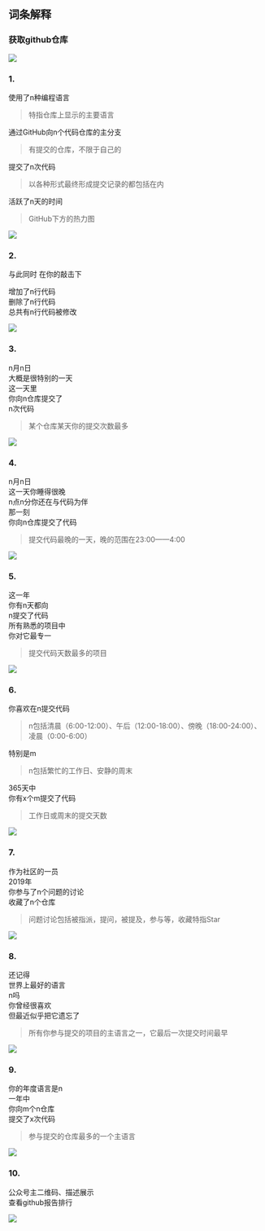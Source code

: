 ## 词条解释

### 获取github仓库

![](https://files.mdnice.com/pic/e5b96b93-b2e2-431e-81d5-d1eb77bd9914.jpeg)

### 1.

使用了n种编程语言

> 特指仓库上显示的主要语言

通过GitHub向n个代码仓库的主分支

> 有提交的仓库，不限于自己的

提交了n次代码

> 以各种形式最终形成提交记录的都包括在内

活跃了n天的时间

> GitHub下方的热力图

![](https://files.mdnice.com/pic/f4f701e7-6f78-4c78-a083-b0b3cdcd0552.jpeg)

### 2.

与此同时
在你的敲击下

增加了n行代码<br/>
删除了n行代码<br/>
总共有n行代码被修改

![](https://files.mdnice.com/pic/ed5fcef9-57f6-4d64-bea0-05d34472f22c.jpeg)

### 3.

n月n日<br/>
大概是很特别的一天<br/>
这一天里<br/>
你向n仓库提交了<br/>
n次代码

> 某个仓库某天你的提交次数最多

![](https://files.mdnice.com/pic/6b0e031a-5803-4e3b-9709-e619c108ca8a.jpeg)

### 4.

n月n日<br/>
这一天你睡得很晚<br/>
n点n分你还在与代码为伴<br/>
那一刻<br/>
你向n仓库提交了代码

> 提交代码最晚的一天，晚的范围在23:00——4:00

![](https://files.mdnice.com/pic/fa3faf83-47dc-49af-911c-ec0fab602c4d.jpeg)

### 5.

这一年<br/>
你有n天都向<br/>
n提交了代码<br/>
所有熟悉的项目中<br/>
你对它最专一

> 提交代码天数最多的项目

![](https://files.mdnice.com/pic/3e367bd7-21da-4703-8d2c-4a1978508b2d.jpeg)

### 6.

你喜欢在n提交代码

> n包括清晨（6:00-12:00）、午后（12:00-18:00）、傍晚（18:00-24:00）、凌晨（0:00-6:00）

特别是m

> n包括繁忙的工作日、安静的周末

365天中<br/>
你有x个m提交了代码

> 工作日或周末的提交天数

![](https://files.mdnice.com/pic/bdd74588-533e-443c-906b-9c6e852e7119.jpeg)

### 7.

作为社区的一员<br/>
2019年<br/>
你参与了n个问题的讨论<br/>
收藏了n个仓库

> 问题讨论包括被指派，提问，被提及，参与等，收藏特指Star

![](https://files.mdnice.com/pic/a65dc163-f12a-4b68-a89a-dd4b75a86a9e.jpeg)

### 8.

还记得<br/>
世界上最好的语言<br/>
n吗<br/>
你曾经很喜欢<br/>
但最近似乎把它遗忘了

> 所有你参与提交的项目的主语言之一，它最后一次提交时间最早

![](https://files.mdnice.com/pic/78df46f8-9c36-4c49-bdb4-cf3bb081e7be.jpeg)

### 9.

你的年度语言是n<br/>
一年中<br/>
你向m个n仓库<br/>
提交了x次代码

> 参与提交的仓库最多的一个主语言

![](https://files.mdnice.com/pic/0c8ad5d3-d372-49ca-8a2d-66c83bd4afae.jpeg)

### 10.

公众号主二维码、描述展示<br/>
查看github报告排行<br/>

![](https://files.mdnice.com/pic/a56e2eb3-b0a0-4d46-ab10-010ad974e117.jpeg)



